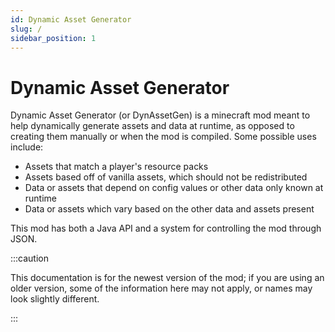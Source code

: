 ```yaml
---
id: Dynamic Asset Generator
slug: /
sidebar_position: 1
---
```


# Dynamic Asset Generator

Dynamic Asset Generator (or DynAssetGen) is a minecraft mod meant to help dynamically generate assets and data at runtime, as opposed to creating them manually or when the mod is compiled. Some possible uses include:
 - Assets that match a player's resource packs
 - Assets based off of vanilla assets, which should not be redistributed
 - Data or assets that depend on config values or other data only known at runtime
 - Data or assets which vary based on the other data and assets present

This mod has both a Java API and a system for controlling the mod through JSON.

:::caution

This documentation is for the newest version of the mod; if you are using an older version, some of the information here may
not apply, or names may look slightly different.

:::